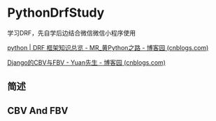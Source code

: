 # PythonDrfStudy
学习DRF，先自学后边结合微信微信小程序使用

[python | DRF 框架知识总览 - MR_黄Python之路 - 博客园 (cnblogs.com)](https://www.cnblogs.com/huangjiangyong/p/14088982.html)

[Django的CBV与FBV - Yuan先生 - 博客园 (cnblogs.com)](https://www.cnblogs.com/yuanchenqi/articles/8715364.html)

## 简述



## CBV And FBV



